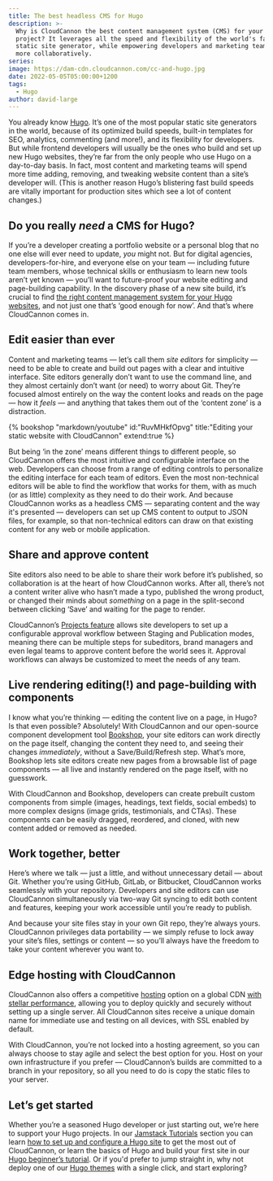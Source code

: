```yaml
---
title: The best headless CMS for Hugo
description: >-
  Why is CloudCannon the best content management system (CMS) for your next Hugo
  project? It leverages all the speed and flexibility of the world's fastest
  static site generator, while empowering developers and marketing teams to work
  more collaboratively.
series:
image: https://dam-cdn.cloudcannon.com/cc-and-hugo.jpg
date: 2022-05-05T05:00:00+1200
tags:
  - Hugo
author: david-large
---
```

You already know [Hugo](https://gohugo.io/). It’s one of the most popular static site generators in the world, because of its optimized build speeds, built-in templates for SEO, analytics, commenting (and more\!), and its flexibility for developers. But while frontend developers will usually be the ones who build and set up new Hugo websites, they’re far from the only people who use Hugo on a day-to-day basis. In fact, most content and marketing teams will spend more time adding, removing, and tweaking website content than a site’s developer will. (This is another reason Hugo’s blistering fast build speeds are vitally important for production sites which see a lot of content changes.)

## Do you really *need* a CMS for Hugo?

If you’re a developer creating a portfolio website or a personal blog that no one else will ever need to update, *you* might not. But for digital agencies, developers-for-hire, and everyone else on your team — including future team members, whose technical skills or enthusiasm to learn new tools aren’t yet known — you’ll want to future-proof your website editing and page-building capability. In the discovery phase of a new site build, it’s crucial to find [the right content management system for your Hugo websites](https://cloudcannon.com/hugo-cms/), and not just one that’s ‘good enough for now’. And that’s where CloudCannon comes in.

## Edit easier than ever

Content and marketing teams — let’s call them *site editors* for simplicity — need to be able to create and build out pages with a clear and intuitive interface. Site editors generally don’t want to use the command line, and they almost certainly don’t want (or need) to worry about Git. They’re focused almost entirely on the way the content looks and reads on the page — how it *feels* — and anything that takes them out of the ‘content zone’ is a distraction.

{% bookshop "markdown/youtube" id:"RuvMHkfOpvg" title:"Editing your static website with CloudCannon" extend:true %}

But being ‘in the zone’ means different things to different people, so
CloudCannon offers the most intuitive and configurable interface on the
web. Developers can choose from a range of editing controls to personalize
the editing interface for each team of editors. Even the most
non-technical editors will be able to find the workflow that works for
them, with as much (or as little) complexity as they need to do their
work. And because CloudCannon works as a headless CMS — separating content
and the way it's presented — developers can set up CMS content to output
to JSON files, for example, so that non-technical editors can draw on that
existing content for any web or mobile application. 

## Share and approve content

Site editors also need to be able to share their work before it’s
published, so collaboration is at the heart of how CloudCannon works.
After all, there’s not a content writer alive who hasn’t made a typo,
published the wrong product, or changed their minds about *something* on a
page in the split-second between clicking ‘Save’ and waiting for the page
to render.

CloudCannon’s [Projects
feature](https://cloudcannon.com/documentation/articles/enabling-editor-branching-with-projects/?ssg=Hugo) allows site developers to set up a
configurable approval workflow between Staging and Publication modes,
meaning there can be multiple steps for subeditors, brand managers and
even legal teams to approve content before the world sees it. Approval
workflows can always be customized to meet the needs of any team.

## Live rendering editing(\!) and page-building with components

I know what you’re thinking — editing the content live on a page, in Hugo?
Is that even possible? Absolutely\! With CloudCannon and our open-source
component development tool
[Bookshop](https://github.com/CloudCannon/bookshop), your site editors can work directly on the
page itself, changing the content they need to, and seeing their changes
*immediately*, without a Save/Build/Refresh step. What’s more, Bookshop
lets site editors create new pages from a browsable list of page
components — all live and instantly rendered on the page itself, with no
guesswork.

With CloudCannon and Bookshop, developers can create prebuilt custom
components from simple (images, headings, text fields, social embeds) to
more complex designs (image grids, testimonials, and CTAs). These
components can be easily dragged, reordered, and cloned, with new content
added or removed as needed.

## Work together, better

Here’s where we talk — just a little, and without unnecessary detail —
about Git. Whether you’re using GitHub, GitLab, or Bitbucket, CloudCannon
works seamlessly with your repository. Developers and site editors can use
CloudCannon simultaneously via two-way Git syncing to edit both content
and features, keeping your work accessible until you’re ready to publish.

And because your site files stay in your own Git repo, they’re always
yours. CloudCannon privileges data portability — we simply refuse to lock
away your site’s files, settings or content — so you’ll always have the
freedom to take your content wherever you want to.

## Edge hosting with CloudCannon

CloudCannon also offers a competitive
[hosting](https://cloudcannon.com/features/edge-hosting/) option on a global CDN [with stellar
performance](https://cloudcannon.com/community/jamstack-hosting-comparison/), allowing you to deploy quickly and
securely without setting up a single server. All CloudCannon sites receive
a unique domain name for immediate use and testing on all devices, with
SSL enabled by default. 

With CloudCannon, you’re not locked into a hosting agreement, so you can
always choose to stay agile and select the best option for you. Host on
your own infrastructure if you prefer — CloudCannon’s builds are committed
to a branch in your repository, so all you need to do is copy the static
files to your server.

## Let’s get started

Whether you’re a seasoned Hugo developer or just starting out, we’re here
to support your Hugo projects. In our [Jamstack
Tutorials](https://cloudcannon.com/community/learn/) section you can learn [how to set up and configure a Hugo
site](https://cloudcannon.com/community/learn/hugo-cms---get-started-with-cloudcannon/) to get the most out of CloudCannon, or
learn the basics of Hugo and build your first site in our [Hugo beginner’s
tutorial](https://cloudcannon.com/community/learn/hugo-beginner-tutorial/). Or if you'd prefer to jump straight in,
why not deploy one of our [Hugo
themes](https://cloudcannon.com/community/themes/) with a single click, and start exploring?